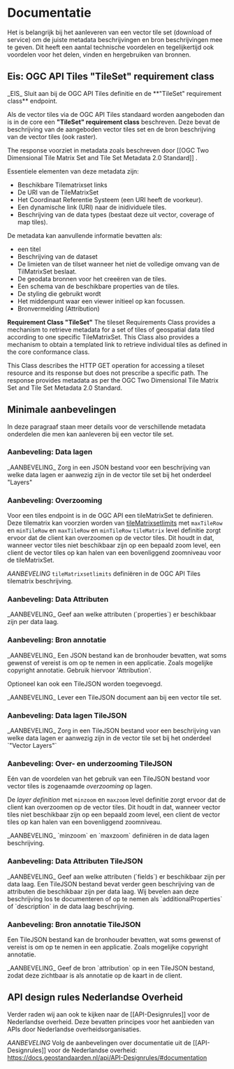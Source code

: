 # Documentatie

Het is belangrijk bij het aanleveren van een vector tile set (download of service) om de juiste metadata beschrijvingen en bron beschrijvingen mee te geven. Dit heeft een aantal technische voordelen en tegelijkertijd ook voordelen voor het delen, vinden en hergebruiken van bronnen.

## Eis: OGC API Tiles **"TileSet" requirement class**
<div class="advisement">
_EIS_ Sluit aan bij de OGC API Tiles definitie en de **"TileSet" requirement class** endpoint.
</div>

Als de vector tiles via de OGC API Tiles standaard worden aangeboden dan is in de core een **"TileSet" requirement class** beschreven. Deze bevat de beschrijving van de aangeboden vector tiles set en de bron beschrijving van de vector tiles (ook raster).

The response voorziet in metadata zoals beschreven door [[OGC Two Dimensional Tile Matrix Set and Tile Set Metadata 2.0 Standard]] . <!-- LINK VAN MAKEN--> 

Essentiele elementen van deze metadata zijn: 

- Beschikbare Tilematrixset links
- De URI van de TileMatrixSet
- Het Coordinaat Referentie Systeem (een URI heeft de voorkeur).
- Een dynamische link (URI) naar de inidividuele tiles.
- Beschrijving van de data types (bestaat deze uit vector, coverage of map tiles).

De metadata kan aanvullende informatie bevatten als: 

- een titel
- Beschrijving van de dataset
- De limieten van de tilset wanneer het niet de volledige omvang van de TilMatrixSet beslaat. 
- De geodata bronnen voor het creeëren van de tiles. 
- Een schema van de beschikbare properties van de tiles. 
- De styling die gebruikt wordt 
- Het middenpunt waar een viewer initieel op kan focussen. 
- Bronvermelding (Attribution)

<!-- verwijzen naar https://docs.ogc.org/is/17-083r4/17-083r4.html#toc20 ?-->

**Requirement Class "TileSet"** The tileset Requirements Class provides a mechanism to retrieve metadata for a set of tiles of geospatial data tiled according to one specific TileMatrixSet. This Class also provides a mechanism to obtain a templated link to retrieve individual tiles as defined in the core conformance class.

This Class describes the HTTP GET operation for accessing a tileset resource and its response but does not prescribe a specific path. The response provides metadata as per the OGC Two Dimensional Tile Matrix Set and Tile Set Metadata 2.0 Standard.

## Minimale aanbevelingen

In deze paragraaf staan meer details voor de verschillende metadata onderdelen die men kan aanleveren bij een vector tile set.

### Aanbeveling: Data lagen 
<div class="informative">
_AANBEVELING_ Zorg in een JSON bestand voor een beschrijving van welke data lagen er aanwezig zijn in de vector tile set bij het onderdeel "Layers"
</div>

### Aanbeveling: Overzooming
<div class="informative">

Voor een tiles endpoint is in de OGC API een tileMatrixSet te definieren. Deze tilematrix kan voorzien worden van [tileMatrixsetlimits](https://docs.ogc.org/is/17-083r4/17-083r4.html#table12) met `maxTileRow` en `minTileRow` en `maxTileRow` en `minTileRow` `tileMatrix` level definitie zorgt ervoor dat de client kan overzoomen op de vector tiles. Dit houdt in dat, wanneer vector tiles niet beschikbaar zijn op een bepaald zoom level, een client de vector tiles op kan halen van een bovenliggend zoomniveau voor de tileMatrixSet. 

_AANBEVELING_ `tileMatrixsetlimits` definiëren in de OGC API Tiles tilematrix beschrijving.

</div>

### Aanbeveling: Data Attributen
<div class="informative">
_AANBEVELING_  Geef aan welke attributen (`properties`) er beschikbaar zijn per data laag. 
</div>

### Aanbeveling: Bron annotatie

<div class="informative">
_AANBEVELING_ Een JSON bestand kan de bronhouder bevatten, wat soms gewenst of vereist is om op te nemen in een applicatie. Zoals mogelijke copyright annotatie. Gebruik hiervoor 'Attribution'.
</div>

Optioneel kan ook een TileJSON worden toegevoegd. 

<div class="advisement">
_AANBEVELING_ Lever een TileJSON document aan bij een vector tile set. 
</div>

### Aanbeveling: Data lagen TileJSON
<div class="informative">
_AANBEVELING_ Zorg in een TileJSON bestand voor een beschrijving van welke data lagen er aanwezig zijn in de vector tile set bij het onderdeel `"Vector Layers"`
</div>

### Aanbeveling: Over- en underzooming TileJSON
Eén van de voordelen van het gebruik van een TileJSON bestand voor vector tiles is zogenaamde _overzooming_ op lagen.

De _layer definition_ met `minzoom` en `maxzoom` level definitie zorgt ervoor dat de client kan overzoomen op de vector tiles. Dit houdt in dat, wanneer vector tiles niet beschikbaar zijn op een bepaald zoom level, een client de vector tiles op kan halen van een bovenliggend zoomniveau.

<div class="informative">
_AANBEVELING_ `minzoom` en `maxzoom` definiëren in de data lagen beschrijving.
</div>

### Aanbeveling: Data Attributen TileJSON
<div class="informative">
_AANBEVELING_  Geef aan welke attributen (`fields`) er beschikbaar zijn per data laag. Een TileJSON bestand bevat verder geen beschrijving van de attributen die beschikbaar zijn per data laag. Wij bevelen aan deze beschrijving los te documenteren of op te nemen als `additionalProperties` of `description` in de data laag beschrijving.
</div>

### Aanbeveling: Bron annotatie TileJSON

Een TileJSON bestand kan de bronhouder bevatten, wat soms gewenst of vereist is om op te nemen in een applicatie. Zoals mogelijke copyright annotatie.

<div class="informative">
_AANBEVELING_  Geef de bron `attribution` op in een TileJSON bestand, zodat deze zichtbaar is als annotatie op de kaart in de client.
</div>

## API design rules Nederlandse Overheid
Verder raden wij aan ook te kijken naar de [[API-Designrules]] voor de Nederlandse overheid. Deze bevatten principes voor het aanbieden van APIs door Nederlandse overheidsorganisaties.

_AANBEVELING_ Volg de aanbevelingen over documentatie uit de [[API-Designrules]] voor de Nederlandse overheid: https://docs.geostandaarden.nl/api/API-Designrules/#documentation
